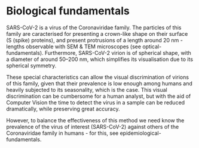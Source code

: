 # Biological fundamentals

SARS-CoV-2 is a virus of the Coronaviridae family. The particles of this family are caracterised for presenting a crown-like shape on their surface (S (spike) proteins), and present protrusions of a length around 20 nm - lengths observable with SEM & TEM microscopes (see optical-fundamentals). Furthermore, SARS-CoV-2 virion is of spherical shape, with a diameter of around 50–200 nm, which simplifies its visualisation due to its spherical symmetry.

These special characteristics can allow the visual discrimination of virions of this family, given that their prevalence is low enough among humans and heavily subjected to its seasonality, which is the case. This visual discrimination can be cumbersome for a human analyst, but with the aid of Computer Vision the time to detect the virus in a sample can be reduced dramatically, while preserving great accuracy.

However, to balance the effectiveness of this method we need know the prevalence of the virus of interest (SARS-CoV-2) against others of the Coronaviridae family in humans - for this, see epidemiological-fundamentals.